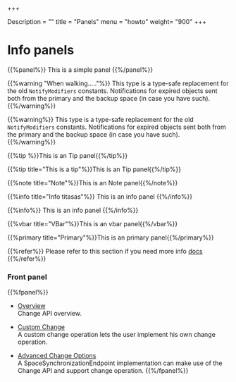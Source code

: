 +++

Description = ""
title = "Panels"
menu = "howto"
weight= "900"
+++
 
# Info panels




{{%panel%}}
This is a simple panel
{{%/panel%}}



{{%warning "When walking....."%}}
This type is a type-safe replacement for the old `NotifyModifiers` constants.
Notifications for expired objects sent both from the primary and the backup space (in case you have such).
{{%/warning%}}

{{%warning%}}
This type is a type-safe replacement for the old `NotifyModifiers` constants.
Notifications for expired objects sent both from the primary and the backup space (in case you have such).
{{%/warning%}}

{{%tip %}}This is an Tip panel{{%/tip%}}

{{%tip title="This is a tip"%}}This is an Tip panel{{%/tip%}}

{{%note title="Note"%}}This is an Note panel{{%/note%}}


{{%info title="Info titasas"%}}
This is an info panel
{{%/info%}}

{{%info%}}
This is an info panel
{{%/info%}}

{{%vbar title="VBar"%}}This is an vbar panel{{%/vbar%}}

{{%primary title="Primary"%}}This is an primary panel{{%/primary%}}


{{%refer%}} Please refer to this section if you need more info [docs](http://docs.gigaspaces.com) {{%/refer%}}

 

### Front panel 

{{%fpanel%}}
- [Overview](./change-api.html)<br>
Change API overview.

- [Custom Change](./change-api-custom-operation.html)<br>
A custom change operation lets the user implement his own change operation.

- [Advanced Change Options](./change-api-advanced.html)<br>
A SpaceSynchronizationEndpoint implementation can make use of the Change API and support change operation.
{{%/fpanel%}}


  

 


 


